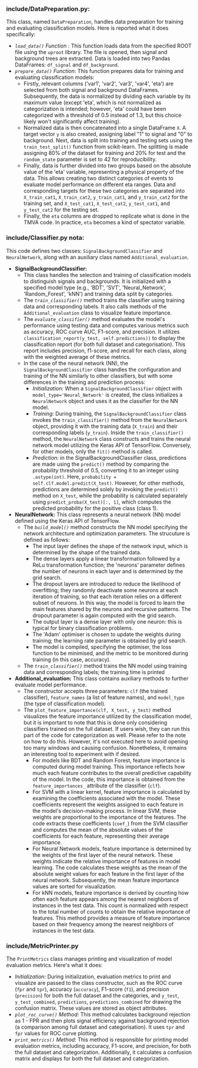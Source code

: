 
### include/DataPreparation.py: 

This class, named `DataPreparation`, handles data preparation for training and evaluating classification models. Here is reported what it does specifically:
- _`load_data()` Function_ : This function loads data from the specified ROOT file using the `uproot` library. The file is opened, then signal and background trees are extracted. Data is loaded into two Pandas DataFrames: `df_signal` and `df_background`.
- _`prepare_data()` Function_: This function prepares data for training and evaluating classification models:
    - Firstly, relevant columns ('var1', 'var2', 'var3', 'var4', 'eta') are selected from both signal and background DataFrames. Subsequently, the data is normalized by dividing each variable by its maximum value (except 'eta', which is not normalized as categorization is intended; however, 'eta' could have been categorized with a threshold of 0.5 instead of 1.3, but this choice likely won't significantly affect training).
    - Normalized data is then concatenated into a single DataFrame `X`. A target vector `y` is also created, assigning label "1" to signal and "0" to background. Next, data is split into training and testing sets using the `train_test_split()` function from scikit-learn. The splitting is made assigning 80% of the dataset for training and 20% for test and the `random_state` parameter is set to 42 for reproducibility.
    - Finally, data is further divided into two groups based on the absolute value of the 'eta' variable, representing a physical property of the data. This allows creating two distinct categories of events to evaluate model performance on different eta ranges. Data and corresponding targets for these two categories are separated into `X_train_cat1`, `X_train_cat2`, `y_train_cat1`, and `y_train_cat2` for the training set, and `X_test_cat1`, `X_test_cat2`, `y_test_cat1`, and `y_test_cat2` for the testing set.
    - Finally, the `eta` columns are dropped to replicate what is done in the TMVA code. In practice, `eta` becomes a kind of spectator variable.

### include/Classifier.py nota: 
This code defines two classes: `SignalBackgroundClassifier` and `NeuralNetwork`, along with an auxiliary class named `Additional_evaluation`.
- **SignalBackgroundClassifier:**
    - This class handles the selection and training of classification models to distinguish signals and backgrounds. It is initialized with a specified model type (e.g., 'BDT', 'SVT', 'Neural_Network', 'Random_Forest', 'kNN') and training data split by categories.
    - The _`train_classifier()`_ method trains the classifier using training data and corresponding labels. It also calls methods of the `Additional_evaluation` class to visualize feature importance.
    - The _`evaluate_classifier()`_ method evaluates the model's performance using testing data and computes various metrics such as accuracy, ROC curve AUC, F1-score, and precision. It utilizes `classification_report(y_test, self.predictions))` to display the classification report (for both full dataset and categorisation). This report includes precision, f1-score, and recall for each class, along with the weighted average of these metrics.
    - In the case of the neural network (NN), the `SignalBackgroundClassifier` class handles the configuration and training of the NN similarly to other classifiers, but with some differences in the training and prediction process:
       - _Initialization:_ When a `SignalBackgroundClassifier` object with `model_type='Neural_Network'` is created, the class initializes a `NeuralNetwork` object and uses it as the classifier for the NN model.
       - _Training:_ During training, the `SignalBackgroundClassifier` class invokes the `train_classifier()` method from the `NeuralNetwork` object, providing it with the training data (`X_train`) and their corresponding labels (`y_train`). Inside the `train_classifier()` method, the `NeuralNetwork` class constructs and trains the neural network model utilizing the Keras API of TensorFlow. Conversely, for other models, only the `fit()` method is called.
       - _Prediction:_ in the SignalBackgroundClassifier class, predictions are made using the `predict()` method by comparing the probability threshold of 0.5, converting it to an integer using `.astype(int)`. Here, `probability = self.clf.model.predict(X_test)`. However, for other methods, predictions are determined solely by invoking the `predict()` method on `X_test`, while the probability is calculated separately using `predict_proba(X_test)[:, 1]`, which computes the predicted probability for the positive class (class 1).
- **NeuralNetwork:** This class represents a neural network (NN) model defined using the Keras API of TensorFlow.
    - The _`build_model()`_ method constructs the NN model specifying the network architecture and optimization parameters. The strucuture is defined as follows:
        - The input layer defines the shape of the network input, which is determined by the shape of the trained data.
        - The dense layers apply a linear transformation followed by a ReLu transformation function; the 'neurons' parameter defines the number of neurons in each layer and is determined by the grid search.
        - The dropout layers are introduced to reduce the likelihood of overfitting; they randomly deactivate some neurons at each iteration of training, so that each iteration relies on a different subset of neurons. In this way, the model is forced to learn the main features shared by the neurons and recursive patterns. The dropout parameter is again computed with the grid search.
        - The output layer is a dense layer with only one neuron: this is typical for binary classification problems.
        - The 'Adam' optimiser is chosen to update the weights during training; the learning rate parameter is obtained by grid search.
        - The model is compiled, specifying the optimiser, the loss function to be minimised, and the metric to be monitored during training (in this case, accuracy).
    - The _`train_classifier()`_ method trains the NN model using training data and corresponding labels; the training time is printed
- **Additional_evaluation:** This class contains auxiliary methods to further evaluate model performance.
    - The constructor accepts three parameters: `clf` (the trained classifier), `feature_names` (a list of feature names), and `model_type` (the type of classification model).    
    - The `plot_feature_importance(clf, X_test, y_test)` method visualizes the feature importance utilized by the classification model, but it is important to note that this is done only considering classifiers trained on the full dataset. If users wish, they can run this part of the code for categorization as well. Please refer to the note on how to do this. However, it's not executed here to avoid opening too many windows and causing confusion. Nonetheless, it remains an interesting tool to experiment with if desired.
         - For models like BDT and Random Forest, feature importance is computed during model training. This importance reflects how much each feature contributes to the overall predictive capability of the model. In the code, this importance is obtained from the `feature_importances_` attribute of the classifier (`clf`).
         - For SVM with a linear kernel, feature importance is calculated by examining the coefficients associated with the model. These coefficients represent the weights assigned to each feature in the model's decision-making process. In linear SVM, these weights are proportional to the importance of the features. The code extracts these coefficients (`coef_`) from the SVM classifier and computes the mean of the absolute values of the coefficients for each feature, representing their average importance.
         - For Neural Network models, feature importance is determined by the weights of the first layer of the neural network. These weights indicate the relative importance of features in model learning. The code calculates these weights as the mean of the absolute weight values for each feature in the first layer of the neural network. Subsequently, the mean feature importance values are sorted for visualization.
         - For kNN models, feature importance is derived by counting how often each feature appears among the nearest neighbors of instances in the test data. This count is normalized with respect to the total number of counts to obtain the relative importance of features. This method provides a measure of feature importance based on their frequency among the nearest neighbors of instances in the test data.



### include/MetricPrinter.py
The `PrintMetrics` class manages printing and visualization of model evaluation metrics. Here's what it does:
- _Initialization:_  During initialization, evaluation metrics to print and visualize are passed to the class constructor, such as the ROC curve (`fpr` and `tpr`), accuracy (`accuracy`), F1-score (`f1`), and precision (`precision`) for both the full dataset and the categories, and `y_test`, `y_test_combined`, `predictions`, `predictions_combined` for drawing the confusion matrix. These values are stored as object attributes. 
- _`plot_roc_curve()` Method:_ This method calculates background rejection as 1 - FPR and then plots signal efficiency against background rejection (a comparison among full dataset and categorisation). It uses `tpr` and `fpr` values for ROC curve plotting.
- _`print_metrics()` Method:_  This method is responsible for printing model evaluation metrics, including accuracy, F1-score, and precision, for both the full dataset and categorization. Additionally, it calculates a confusion matrix and displays for both the full dataset and categorization.
